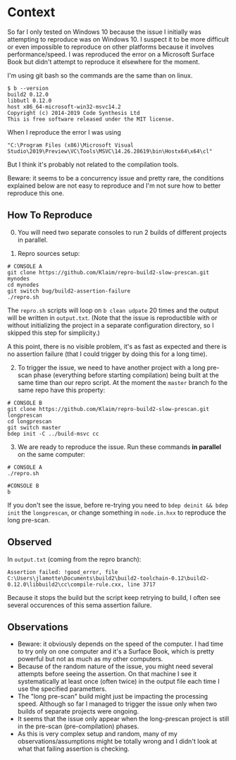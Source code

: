 # Context

So far I only tested on Windows 10 because the issue I initially was attempting to reproduce was on Windows 10. I suspect it to be more difficult or even impossible to reproduce on other platforms because it involves performance/speed.
I was reproduced the error on a Microsoft Surface Book but didn't attempt to reproduce it elsewhere for the moment.

I'm using git bash so the commands are the same than on linux.

```
$ b --version
build2 0.12.0
libbutl 0.12.0
host x86_64-microsoft-win32-msvc14.2
Copyright (c) 2014-2019 Code Synthesis Ltd
This is free software released under the MIT license.
```

When I reproduce the error I was using
```
"C:\Program Files (x86)\Microsoft Visual Studio\2019\Preview\VC\Tools\MSVC\14.26.28619\bin\Hostx64\x64\cl"
```
But I think it's probably not related to the compilation tools.


Beware: it seems to be a concurrency issue and pretty rare, the conditions explained below are not easy to reproduce and I'm not sure how to better reproduce this one.

How To Reproduce
----------------

0. You will need two separate consoles to run 2 builds of different projects in parallel.

1. Repro sources setup:
```
# CONSOLE A
git clone https://github.com/Klaim/repro-build2-slow-prescan.git mynodes
cd mynodes
git switch bug/build2-assertion-failure
./repro.sh
```

The `repro.sh` scripts will loop on `b clean udpate` 20 times and the output will be written in `output.txt`. (Note that the issue is reproductible with or without initializing the project in a separate configuration directory, so I skipped this step for simplicity.)

A this point, there is no visible problem, it's as fast as expected and there is no assertion failure (that I could trigger by doing this for a long time).

2. To trigger the issue, we need to have another project with a long pre-scan phase (everything before starting compilation) being built at the same time than our repro script.
At the moment the `master` branch fo the same repo have this property:
```
# CONSOLE B
git clone https://github.com/Klaim/repro-build2-slow-prescan.git longprescan
cd longprescan
git switch master
bdep init -C ../build-msvc cc
```

3. We are ready to reproduce the issue. Run these commands **in parallel** on the same computer:
```
# CONSOLE A
./repro.sh

#CONSOLE B
b
```

If you don't see the issue, before re-trying you need to `bdep deinit && bdep init` the `longprescan`, or change something in `node.in.hxx` to reproduce the long pre-scan.

Observed
--------

In `output.txt` (coming from the repro branch):
```
Assertion failed: !good_error, file C:\Users\jlamotte\Documents\build2\build2-toolchain-0.12\build2-0.12.0\libbuild2\cc\compile-rule.cxx, line 3717
```

Because it stops the build but the script keep retrying to build, I often see several occurences of this sema assertion failure.

Observations
------------

- Beware: it obviously depends on the speed of the computer. I had time to try only on one computer and it's a Surface Book, which is pretty powerful but not as much as my other computers.
- Because of the random nature of the issue, you might need several attempts before seeing the assertion. On that machine I see it systematically at least once (often twice) in the output file each time I use the specified parametters.
- The "long pre-scan" build might just be impacting the processing speed. Although so far I managed to trigger the issue only when two builds of separate projects were ongoing.
- It seems that the issue only appear when the long-prescan project is still in the pre-scan (pre-compilation) phases.
- As this is very complex setup and random, many of my observations/assumptions might be totally wrong and I didn't look at what that failing assertion is checking.

